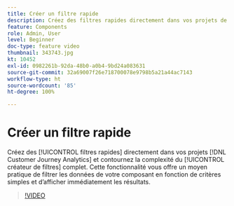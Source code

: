 ```yaml
---
title: Créer un filtre rapide
description: Créez des filtres rapides directement dans vos projets de Customer Journey Analytics et contournez la complexité du créateur de filtres complet. Cette fonctionnalité vous offre un moyen pratique de filtrer les données de votre composant en fonction de critères simples et d’afficher immédiatement les résultats.
feature: Components
role: Admin, User
level: Beginner
doc-type: feature video
thumbnail: 343743.jpg
kt: 10452
exl-id: 0982261b-92da-48b0-a0b4-9bd24a083631
source-git-commit: 32a69007f26e718700078e9798b5a21a44ac7143
workflow-type: ht
source-wordcount: '85'
ht-degree: 100%

---
```


# Créer un filtre rapide

Créez des [!UICONTROL filtres rapides] directement dans vos projets [!DNL Customer Journey Analytics] et contournez la complexité du [!UICONTROL créateur de filtres] complet. Cette fonctionnalité vous offre un moyen pratique de filtrer les données de votre composant en fonction de critères simples et d’afficher immédiatement les résultats.

>[!VIDEO](https://video.tv.adobe.com/v/343743/?quality=12&learn=on)
